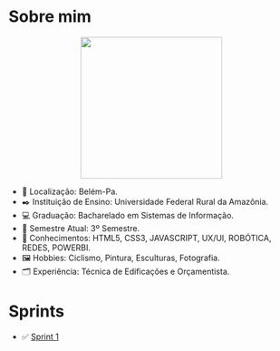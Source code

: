 # Sobre mim  

<div align="center">
  <img src="https://github.com/user-attachments/assets/9a6e05f2-4dbb-408e-8034-56d8d87f1860" width="250px">
</div>

* :round_pushpin: Localização: Belém-Pa. 
* :black_nib: Instituição de Ensino: Universidade Federal Rural da Amazônia.
* :computer: Graduação: Bacharelado em Sistemas de Informação.
* :calendar: Semestre Atual: 3º Semestre. 
* :brain: Conhecimentos: HTML5, CSS3, JAVASCRIPT, UX/UI, ROBÓTICA, REDES, POWERBI.
* :framed_picture: Hobbies: Ciclismo, Pintura, Esculturas, Fotografia.
* :card_index_dividers: Experiência: Técnica de Edificações e Orçamentista.

# Sprints

* :white_check_mark: [Sprint 1](https://github.com/neivis04/PB_CYNTHIA_NEIVA/tree/0946160f88c7b9f5016ed97f2c7290890dd9ffb1/Sprint%201)
